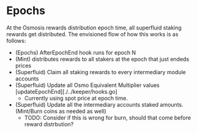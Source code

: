 <!--
order: 4
-->

# Epochs

At the Osmosis rewards distribution epoch time, all superfluid staking rewards get distributed.
The envisioned flow of how this works is as follows:

* (Epochs) AfterEpochEnd hook runs for epoch N
* (Mint) distributes rewards to all stakers at the epoch that just endeds prices
* (Superfluid) Claim all staking rewards to every intermediary module accounts
* (Superfluid) Update all Osmo Equivalent Multiplier values [updateEpochEnd][./../keeper/hooks.go]
  <!-- * Here we are setting the multuplier value for epoch N+1, as the TWAP from the duration of epoch N. -->
  * Currently using spot price at epoch time.
* (Superfluid) Update all the intermediary accounts staked amounts. (Mint/Burn coins as needed as well)
  * TODO: Consider if this is wrong for burn, should that come before reward distrbution?
